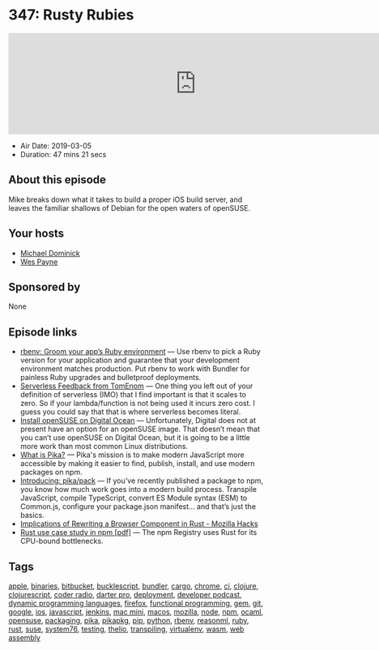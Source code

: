 # 347: Rusty Rubies

<iframe src="https://player.fireside.fm/v2/MLf2ZzhC+NL--dIxW?theme=dark" width="740" height="200" frameborder="0" scrolling="no"></iframe>

* Air Date: 2019-03-05
* Duration: 47 mins 21 secs

## About this episode

Mike breaks down what it takes to build a proper iOS build server, and leaves the familiar shallows of Debian for the open waters of openSUSE.

## Your hosts
* [Michael Dominick](https://coder.show/hosts/michael)
* [Wes Payne](https://coder.show/hosts/wespayne)

## Sponsored by

None



## Episode links

  * [rbenv: Groom your app’s Ruby environment](https://github.com/rbenv/rbenv "rbenv: Groom your app’s Ruby environment") — Use rbenv to pick a Ruby version for your application and guarantee that your development environment matches production. Put rbenv to work with Bundler for painless Ruby upgrades and bulletproof deployments. 
  * [Serverless Feedback from TomEnom](https://www.reddit.com/r/CoderRadio/comments/av1j2t/serverless_squabbles_coder_radio_346/ehhy77p/ "Serverless Feedback from TomEnom") — One thing you left out of your definition of serverless (IMO) that I find important is that it scales to zero. So if your lambda/function is not being used it incurs zero cost. I guess you could say that that is where serverless becomes literal.
  * [Install openSUSE on Digital Ocean](http://dominickm.com/install-opensuse-digital-ocean/ "Install openSUSE on Digital Ocean") — Unfortunately, Digital does not at present have an option for an openSUSE image. That doesn’t mean that you can’t use openSUSE on Digital Ocean, but it is going to be a little more work than most common Linux distributions.
  * [What is Pika?](https://www.pikapkg.com/about "What is Pika?") — Pika's mission is to make modern JavaScript more accessible by making it easier to find, publish, install, and use modern packages on npm. 
  * [Introducing: pika/pack](https://www.pikapkg.com/blog/introducing-pika-pack/ "Introducing: pika/pack") — If you’ve recently published a package to npm, you know how much work goes into a modern build process. Transpile JavaScript, compile TypeScript, convert ES Module syntax (ESM) to Common.js, configure your package.json manifest… and that’s just the basics.
  * [Implications of Rewriting a Browser Component in Rust - Mozilla Hacks](https://hacks.mozilla.org/2019/02/rewriting-a-browser-component-in-rust/ "Implications of Rewriting a Browser Component in Rust - Mozilla Hacks")
  * [Rust use case study in npm [pdf]](https://www.rust-lang.org/static/pdfs/Rust-npm-Whitepaper.pdf "Rust use case study in npm \[pdf\]") — The npm Registry uses Rust for its CPU-bound bottlenecks.



## Tags

[apple](https://coder.show/tags/apple), [binaries](https://coder.show/tags/binaries), [bitbucket](https://coder.show/tags/bitbucket), [bucklescript](https://coder.show/tags/bucklescript), [bundler](https://coder.show/tags/bundler), [cargo](https://coder.show/tags/cargo), [chrome](https://coder.show/tags/chrome), [ci](https://coder.show/tags/ci), [clojure](https://coder.show/tags/clojure), [clojurescript](https://coder.show/tags/clojurescript), [coder radio](https://coder.show/tags/coder%20radio), [darter pro](https://coder.show/tags/darter%20pro), [deployment](https://coder.show/tags/deployment), [developer podcast](https://coder.show/tags/developer%20podcast), [dynamic programming languages](https://coder.show/tags/dynamic%20programming%20languages), [firefox](https://coder.show/tags/firefox), [functional programming](https://coder.show/tags/functional%20programming), [gem](https://coder.show/tags/gem), [git](https://coder.show/tags/git), [google](https://coder.show/tags/google), [ios](https://coder.show/tags/ios), [javascript](https://coder.show/tags/javascript), [jenkins](https://coder.show/tags/jenkins), [mac mini](https://coder.show/tags/mac%20mini), [macos](https://coder.show/tags/macos), [mozilla](https://coder.show/tags/mozilla), [node](https://coder.show/tags/node), [npm](https://coder.show/tags/npm), [ocaml](https://coder.show/tags/ocaml), [opensuse](https://coder.show/tags/opensuse), [packaging](https://coder.show/tags/packaging), [pika](https://coder.show/tags/pika), [pikapkg](https://coder.show/tags/pikapkg), [pip](https://coder.show/tags/pip), [python](https://coder.show/tags/python), [rbenv](https://coder.show/tags/rbenv), [reasonml](https://coder.show/tags/reasonml), [ruby](https://coder.show/tags/ruby), [rust](https://coder.show/tags/rust), [suse](https://coder.show/tags/suse), [system76](https://coder.show/tags/system76), [testing](https://coder.show/tags/testing), [thelio](https://coder.show/tags/thelio), [transpiling](https://coder.show/tags/transpiling), [virtualenv](https://coder.show/tags/virtualenv), [wasm](https://coder.show/tags/wasm), [web assembly](https://coder.show/tags/web%20assembly)